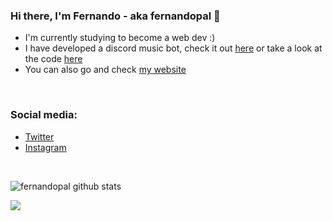 ### Hi there, I'm Fernando - aka fernandopal 👋
- I'm currently studying to become a web dev :)
- I have developed a discord music bot, check it out [here][yato-web] or take a look at the code [here][yato-repo]
- You can also go and check [my website][website]

<br>

### Social media:
- [Twitter][twitter]
- [Instagram][instagram]

<br />

![fernandopal github stats](https://github-readme-stats.vercel.app/api?username=fernandopal&count_private=true&show_icons=true&title_color=ffa726&text_color=C4C4C4&icon_color=C4C4C4&bg_color=111111)

![](https://komarev.com/ghpvc/?username=fernandopal&color=ffa726)

[website]: https://www.fernandopal.es
[yato-repo]: https://github.com/fernandopal/yato
[yato-web]: https://yato.fernandopal.es
[twitter]: https://twitter.com/fernandopm00
[instagram]: https://instagram.com/fernando_pm00
